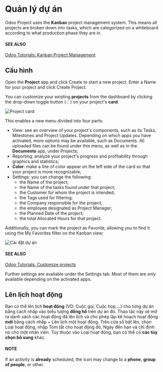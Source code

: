 # Quản lý dự án

Odoo Project uses the **Kanban** project management system. This means all projects are broken down
into tasks, which are categorized on a whiteboard according to what production phase they are in.

#### SEE ALSO
[Odoo Tutorials: Kanban Project Management](https://www.odoo.com/slides/slide/kanban-project-management-1664)

<a id="project-management-configuration"></a>

## Cấu hình

Open the **Project** app and click Create to start a new project. Enter a
Name for your project and click Create Project.

You can customize your existing **projects** from the dashboard by clicking the drop-down toggle
button (⋮) on your project's **card**.

![Project card](applications/services/project/project_management/project-settings.png)

This enables a new menu divided into four parts:

- View: see an overview of your project's components, such as its Tasks,
  Milestones and Project Updates. Depending on which apps you have
  activated, more options may be available, such as Documents. All uploaded files can be
  found under this menu, as well as in the **Documents** app, under Projects;
- Reporting: analyze your project's progress and profitability through graphics and
  statistics;
- **Color**: make a line of color appear on the left side of the card so that your project is more
  recognizable;
- Settings: you can change the following:
  - the Name of the project;
  - the Name of the tasks found under that project;
  - the Customer for whom the project is intended;
  - the Tags used for filtering;
  - the Company responsible for the project;
  - the employee designated as Project Manager;
  - the Planned Date of the project;
  - the total Allocated Hours for that project.

Additionally, you can mark the project as Favorite, allowing you to find it using the
My Favorites filter on the Kanban view;

![Cài đặt dự án](applications/services/project/project_management/project-settings-opened.png)

#### SEE ALSO
[Odoo Tutorials: Customize projects](https://www.odoo.com/slides/slide/customize-projects-3615?fullscreen=1)

Further settings are available under the Settings tab. Most of them are *only* available
depending on the activated apps.

## Lên lịch hoạt động

Bạn có thể lên lịch **hoạt động** (VD: Cuộc gọi, Cuộc họp,...) cho từng dự án bằng cách nhấp vào biểu tượng **đồng hồ** trên dự án đó. Thao tác này sẽ mở ra danh sách các hoạt động đã lên lịch và cho phép lập kế hoạch hoạt động **mới** bằng cách nhấp + Lên lịch một hoạt động. Trên cửa sổ bật lên, chọn Loại hoạt động, nhập Tóm tắt cho hoạt động đó, Ngày đến hạn và chỉ định nó cho một nhân viên. Tùy thuộc vào Loại hoạt động, bạn có thể có **các tùy chọn bổ sung** khác.

#### NOTE
If an activity is **already** scheduled, the icon may change to a **phone**, **group of people**,
or other.
